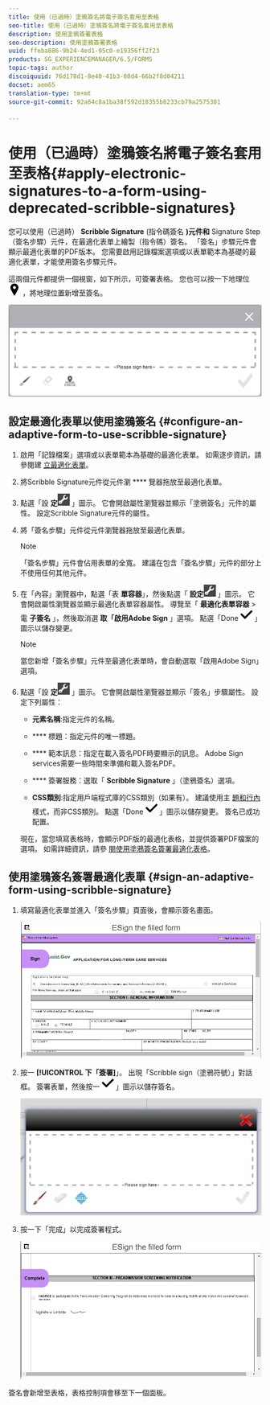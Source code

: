 ```yaml
---
title: 使用（已過時）塗鴉簽名將電子簽名套用至表格
seo-title: 使用（已過時）塗鴉簽名將電子簽名套用至表格
description: 使用塗鴉簽署表格
seo-description: 使用塗鴉簽署表格
uuid: ffeba886-9b24-4ed1-95c0-e19356ff2f23
products: SG_EXPERIENCEMANAGER/6.5/FORMS
topic-tags: author
discoiquuid: 76d178d1-8e40-41b3-80d4-66b2f8d04211
docset: aem65
translation-type: tm+mt
source-git-commit: 92a64c8a1ba38f592d18355b8233cb79a2575301

---
```



# 使用（已過時）塗鴉簽名將電子簽名套用至表格{#apply-electronic-signatures-to-a-form-using-deprecated-scribble-signatures}

您可以使用（已過時） **Scribble Signature** (指令碼簽名 **)元件和** Signature Step（簽名步驟）元件，在最適化表單上繪製（指令碼）簽名。 「簽名」步驟元件會顯示最適化表單的PDF版本。 您需要啟用記錄檔案選項或以表單範本為基礎的最適化表單，才能使用簽名步驟元件。

這兩個元件都提供一個視窗，如下所示，可簽署表格。 您也可以按一下地理位 ![置圖示aem_6_3_geolocation](assets/aem_6_3_geolocation.png) ，將地理位置新增至簽名。

![塗鴉符號對話方塊](assets/scribble-signature.png)

## 設定最適化表單以使用塗鴉簽名 {#configure-an-adaptive-form-to-use-scribble-signature}

1. 啟用「記錄檔案」選項或以表單範本為基礎的最適化表單。 如需逐步資訊，請參閱建 [立最適化表單](../../forms/using/creating-adaptive-form.md)。
1. 將Scribble Signature元件從元件瀏 **** 覽器拖放至最適化表單。
1. 點選「設 **定**![設定](assets/configure.png) 」圖示。 它會開啟屬性瀏覽器並顯示「塗鴉簽名」元件的屬性。 設定Scribble Signature元件的屬性。
1. 將「簽名步驟」元件從元件瀏覽器拖放至最適化表單。

   >[!NOTE]
   >
   >「簽名步驟」元件會佔用表單的全寬。 建議在包含「簽名步驟」元件的部分上不使用任何其他元件。

1. 在「內容」瀏覽器中，點選「表 **單容器**」，然後點選「 **設定**![](/help/forms/using/assets/configure.png) 」圖示。 它會開啟屬性瀏覽器並顯示最適化表單容器屬性。 導覽至「 **最適化表單容器** >電 **子簽名** 」，然後取消選 **取「啟用Adobe Sign** 」選項。 點選「Done ![aem_6_3_forms_save](assets/aem_6_3_forms_save.png) 」圖示以儲存變更。

   >[!NOTE]
   >
   >當您新增「簽名步驟」元件至最適化表單時，會自動選取「啟用Adobe Sign」選項。

1. 點選「設 **定**![設定](assets/configure.png) 」圖示。 它會開啟屬性瀏覽器並顯示「簽名」步驟屬性。 設定下列屬性：

   * **元素名稱**:指定元件的名稱。

   * **** 標題：指定元件的唯一標題。
   * **** 範本訊息：指定在載入簽名PDF時要顯示的訊息。 Adobe Sign services需要一些時間來準備和載入簽名PDF。
   * **** 簽署服務：選取「 **Scribble Signature** 」（塗鴉簽名）選項。

   * **CSS類別**:指定用戶端程式庫的CSS類別（如果有）。 建議使用主 [題](../../forms/using/themes.md)[和行內](../../forms/using/inline-style-adaptive-forms.md) 樣式，而非CSS類別。
   點選「Done ![aem_6_3_forms_save](assets/aem_6_3_forms_save.png) 」圖示以儲存變更。 簽名已成功配置。

   現在，當您填寫表格時，會顯示PDF版的最適化表格，並提供簽署PDF檔案的選項。 如需詳細資訊，請參 [閱使用塗鴉簽名簽署最適化表格](../../forms/using/signing-forms-using-scribble.md#sign-an-adaptive-form-using-scribble-signature)。

## 使用塗鴉簽名簽署最適化表單 {#sign-an-adaptive-form-using-scribble-signature}

1. 填寫最適化表單並進入「簽名步驟」頁面後，會顯示簽名畫面。

   ![EchoSign頁面的簽名畫面](assets/esignscribblesign.jpg)

1. 按一 **[!UICONTROL 下「簽署]**」。 出現「Scribble sign（塗鴉符號）」對話框。 簽署表單，然後按一 ![下「完成aem_6_3_forms_save](assets/aem_6_3_forms_save.png) 」圖示以儲存簽名。

   ![塗鴉符號對話方塊](assets/scribblewidget.jpg)

1. 按一下「完成」以完成簽署程式。

   ![完成簽署程式](assets/scribblecomplete.jpg)

簽名會新增至表格，表格控制項會移至下一個面板。

